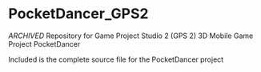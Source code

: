 # PocketDancer_GPS2

*ARCHIVED*
Repository for Game Project Studio 2 (GPS 2) 3D Mobile Game Project PocketDancer

Included is the complete source file for the PocketDancer project
